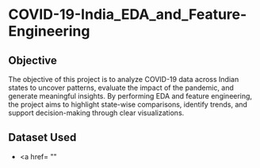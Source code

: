 # COVID-19-India_EDA_and_Feature-Engineering

## Objective
The objective of this project is to analyze COVID-19 data across Indian states to uncover patterns, evaluate the impact of the pandemic, and generate meaningful insights. By performing EDA and feature engineering, the project aims to highlight state-wise comparisons, identify trends, and support decision-making through clear visualizations.

## Dataset Used
- <a href= ""
